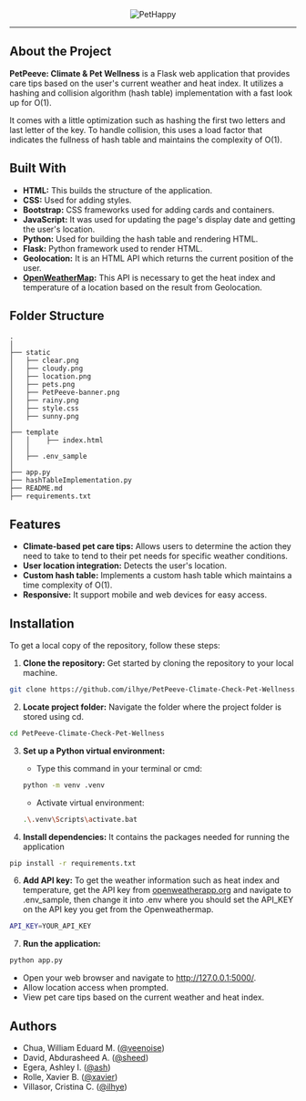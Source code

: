 <div align="center">
  <img alt="PetHappy" src="https://github.com/ilhye/PetPeeve-Climate-Check-Pet-Wellness/blob/main/static/PetPeeve-banner.png?raw=true">
</div>

---

## About the Project
**PetPeeve: Climate & Pet Wellness** is a Flask web application that provides care tips based on the user's current weather and heat index. It utilizes a hashing and collision algorithm (hash table) implementation with a fast look up for O(1).

It comes with a little optimization such as hashing the first two letters and last letter of the key. To handle collision, this uses a load factor that indicates the fullness of hash table and maintains the complexity of O(1).


## Built With
* **HTML:** This builds the structure of the application.
* **CSS:** Used for adding styles.
* **Bootstrap:** CSS frameworks used for adding cards and containers.
* **JavaScript:** It was used for updating the page's display date and getting the user's location.
* **Python:** Used for building the hash table and rendering HTML.
* **Flask:** Python framework used to render HTML.
* **Geolocation:** It is an HTML API which returns the current position of the user.
* **[OpenWeatherMap](https://openweathermap.org/):** This API is necessary to get the heat index and temperature of a location based on the result from Geolocation.

## Folder Structure
    .
    │
    ├── static
    │   ├── clear.png
    │   ├── cloudy.png
    │   ├── location.png
    │   ├── pets.png
    │   ├── PetPeeve-banner.png
    │   ├── rainy.png
    │   ├── style.css
    │   ├── sunny.png
    │   
    ├── template
    │   │    ├── index.html
    │   │
    │   ├── .env_sample
    │       
    ├── app.py
    ├── hashTableImplementation.py
    ├── README.md
    ├── requirements.txt 

## Features
- **Climate-based pet care tips:** Allows users to determine the action they need to take to tend to their pet needs for specific weather conditions. 
- **User location integration:** Detects the user's location.
- **Custom hash table:** Implements a custom hash table which maintains a time complexity of O(1).
- **Responsive:** It support mobile and web devices for easy access.

## Installation
To get a local copy of the repository, follow these steps:

1. **Clone the repository:** Get started by cloning the repository to your local machine.
```sh
git clone https://github.com/ilhye/PetPeeve-Climate-Check-Pet-Wellness.git
```

2. **Locate project folder:** Navigate the folder where the project folder is stored using cd. 
  ```sh
  cd PetPeeve-Climate-Check-Pet-Wellness
  ```

3. **Set up a Python virtual environment:**
    - Type this command in your terminal or cmd:
    ```sh
    python -m venv .venv
    ```
    - Activate virtual environment: 
    ```sh
    .\.venv\Scripts\activate.bat
    ```

4. **Install dependencies:** It contains the packages needed for running the application
  ```sh
  pip install -r requirements.txt
  ```
6. **Add API key:** To get the weather information such as heat index and temperature, get the API key from [openweatherapp.org](https://openweathermap.org/) and navigate to .env_sample, then change it into .env where you should set the API_KEY on the API key you get from the Openweathermap.
  ```sh
  API_KEY=YOUR_API_KEY
  ```

7. **Run the application:**
```sh
python app.py
```
* Open your web browser and navigate to http://127.0.0.1:5000/.
* Allow location access when prompted.
* View pet care tips based on the current weather and heat index.

## Authors
- Chua, William Eduard M. ([@veenoise](https://github.com/veenoise))
- David, Abdurasheed A. ([@sheed](davidabdurasheed@gmail.com))
- Egera, Ashley I. ([@ash](ashleyegera.school@gmail.com))
- Rolle, Xavier B. ([@xavier](xavierbuen.rolle@gmail.co))
- Villasor, Cristina C. ([@ilhye](https://github.com/ilhye))
